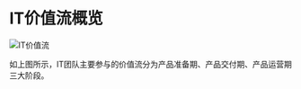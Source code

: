 IT价值流概览
=============
![IT价值流](https://thumbnail0.baidupcs.com/thumbnail/b0242306ai55e118440bed4cc7f1cfc6?fid=1495796980-250528-780586225680871&time=1654390800&rt=sh&sign=FDTAER-DCb740ccc5511e5e8fedcff06b081203-XS2u6xORf7AgoHwesDz%2F3Rto9N8%3D&expires=8h&chkv=0&chkbd=0&chkpc=&dp-logid=144928421595844352&dp-callid=0&file_type=0&size=c710_u400&quality=100&vuk=-&ft=video)

如上图所示，IT团队主要参与的价值流分为产品准备期、产品交付期、产品运营期三大阶段。
